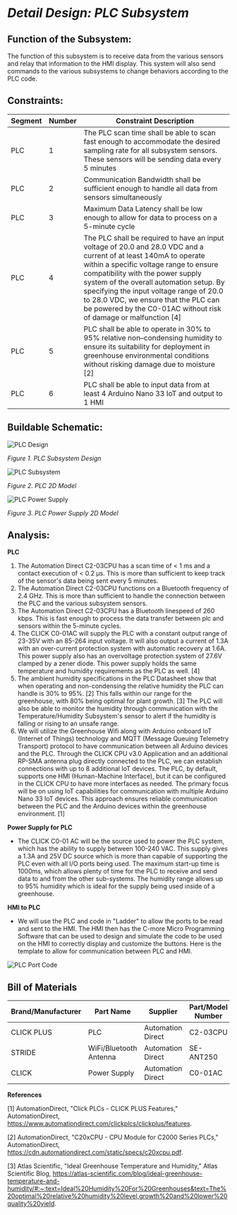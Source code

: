 # *Detail Design: PLC Subsystem*

## **Function of the Subsystem:**
The function of this subsystem is to receive data from the various sensors and relay that information to the HMI display. This system will also send commands to the various subsystems to change behaviors according to the PLC code.

## **Constraints:**

|Segment|Number|Constraint Description|
|--------|-|-------------------------------------------------|
|PLC|1|The PLC scan time shall be able to scan fast enough to accommodate the desired sampling rate for all subsystem sensors. These sensors will be sending data every 5 minutes|
|PLC|2|Communication Bandwidth shall be sufficient enough to handle all data from sensors simultaneously|
|PLC|3|Maximum Data Latency shall be low enough to allow for data to process on a 5-minute cycle|
|PLC|4|The PLC shall be required to have an input voltage of 20.0 and 28.0 VDC and a current of at least 140mA to operate within a specific voltage range to ensure compatibility with the power supply system of the overall automation setup. By specifying the input voltage range of 20.0 to 28.0 VDC, we ensure that the PLC can be powered by the C0-01AC without risk of damage or malfunction [4]|
|PLC|5|PLC shall be able to operate in 30% to 95% relative non–condensing humidity to ensure its suitability for deployment in greenhouse environmental conditions without risking damage due to moisture [2]|
|PLC|6|PLC shall be able to input data from at least 4 Arduino Nano 33 IoT and output to 1 HMI|

## **Buildable Schematic:**

![PLC Design](https://github.com/RealityHertz/Greenhouse-Project/blob/main/Documentation/Images/CADPLCSubsystemDrawing.jpg)

*Figure 1. PLC Subsystem Design*

![PLC Subsystem](https://github.com/RealityHertz/Greenhouse-Project/blob/main/Documentation/Images/PLC%202D%20Model.png)

*Figure 2. PLC 2D Model*

![PLC Power Supply](https://github.com/RealityHertz/Greenhouse-Project/blob/main/Documentation/Images/PLCPowerSupply2DCAD.PNG)

*Figure 3. PLC Power Supply 2D Model*

## **Analysis:**

**PLC**
  1. The Automation Direct C2-03CPU has a scan time of < 1 ms and a contact execution of < 0.2 µs. This is more than sufficient to keep track of the sensor's data being sent every 5 minutes.
  2. The Automation Direct C2-03CPU functions on a Bluetooth frequency of 2.4 GHz. This is more than sufficient to handle the connection between the PLC and the various subsystem sensors.
  3. The Automation Direct C2-03CPU has a Bluetooth linespeed of 260 kbps. This is fast enough to process the data transfer between plc and sensors within the 5-minute cycles.
  4. The CLICK C0-01AC will supply the PLC with a constant output range of 23-35V with an 85-264 input voltage. It will also output a current of 1.3A with an over-current protection system with automatic recovery at 1.6A. This power supply also has an overvoltage protection system of 27.6V clamped by a zener diode. This power supply holds the same temperature and humidity requirements as the PLC as well. [4]
  5. The ambient humidity specifications in the PLC Datasheet show that when operating and non-condensing the relative humidity the PLC can handle is 30% to 95%. [2] This falls within our range for the greenhouse, with 80% being optimal for plant growth. [3] The PLC will also be able to monitor the humidity through communication with the Temperature/Humidity Subsystem's sensor to alert if the humidity is falling or rising to an unsafe range.
  6. We will utilize the Greenhouse Wifi along with Arduino onboard IoT (Internet of Things) technology and MQTT (Message Queuing Telemetry Transport) protocol to have communication between all Arduino devices and the PLC. Through the CLICK CPU v3.0 Application and an additional RP-SMA antenna plug directly connected to the PLC, we can establish connections with up to 8 additional IoT devices. The PLC, by default, supports one HMI (Human-Machine Interface), but it can be configured in the CLICK CPU to have more interfaces as needed. The primary focus will be on using IoT capabilities for communication with multiple Arduino Nano 33 IoT devices. This approach ensures reliable communication between the PLC and the Arduino devices within the greenhouse environment. [1]
     
**Power Supply for PLC**
- The CLICK C0-01 AC will be the source used to power the PLC system, which has the ability to supply between 100-240 VAC. This supply gives a 1.3A and 25V DC source which is more than capable of supporting the PLC even with all I/O ports being used. The maximum start-up time is 1000ms, which allows plenty of time for the PLC to receive and send data to and from the other sub-systems. The humidity range allows up to 95% humidity which is ideal for the supply being used inside of a greenhouse. 
 
**HMI to PLC**
- We will use the PLC and code in "Ladder" to allow the ports to be read and sent to the HMI. The HMI then has the C-more Micro Programming Software that can be used to design and simulate the code to be used on the HMI to correctly display and customize the buttons. Here is the template to allow for communication between PLC and HMI.

![PLC Port Code](https://github.com/RealityHertz/Greenhouse-Project/blob/main/Documentation/Images/LadderLogicForPLC.PNG)

## **Bill of Materials**
|Brand/Manufacturer|Part Name|Supplier|Part/Model Number|Quantity|Individual Price|Total|
|----|-----------|-----------|------------|--------|----------------|-----|
|CLICK PLUS|PLC|Automation Direct|C2-03CPU|1|$205.00|$205.00|
|STRIDE|WiFi/Bluetooth Antenna|Automation Direct|SE-ANT250|1|$50.50|$50.50
|CLICK|Power Supply|Automation Direct|C0-01AC|1|$63.00|$63.00|



**References**

[1] AutomationDirect, "Click PLCs - CLICK PLUS Features," AutomationDirect, https://www.automationdirect.com/clickplcs/clickplus/features.

[2] AutomationDirect, "C20xCPU - CPU Module for C2000 Series PLCs," AutomationDirect, https://cdn.automationdirect.com/static/specs/c20xcpu.pdf.

[3] Atlas Scientific, "Ideal Greenhouse Temperature and Humidity," Atlas Scientific Blog, https://atlas-scientific.com/blog/ideal-greenhouse-temperature-and-humidity/#:~:text=Ideal%20Humidity%20For%20Greenhouses&text=The%20optimal%20relative%20humidity%20level,growth%20and%20lower%20quality%20yield.
